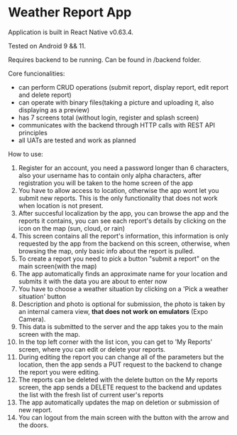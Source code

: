 # Weather Report App

Application is built in React Native v0.63.4.

Tested on Android 9 && 11.

Requires backend to be running.
Can be found in /backend folder.

Core funcionalities:
 - can perform CRUD operations (submit report, display report, edit report and delete report)
 - can operate with binary files(taking a picture and uploading it, also displaying as a preview)
 - has 7 screens total (without login, register and splash screen)
 - communicates with the backend through HTTP calls with REST API principles
 - all UATs are tested and work as planned

How to use:

 1. Register for an account, you need a password longer than 6 characters, also your username has to contain only alpha characters, after registration you will be taken to the home screen of the app
 2. You have to allow access to location, otherwise the app wont let you submit new reports. This is the only functionality that does not work when location is not present.
 3. After succesful localization by the app, you can browse the app and the reports it contains, you can see each report's details by clicking on the icon on the map (sun, cloud, or rain)
 4. This screen contains all the report's information, this information is only requested by the app from the backend on this screen, otherwise, when browsing the map, only basic info about the report is pulled.
 5. To create a report you need to pick a button "submit a report" on the main screen(with the map)
 6. The app automatically finds an approximate name for your location and submits it with the data you are about to enter now
 7. You have to choose a weather situation by clicking on a 'Pick a weather situation' button
 8. Description and photo is optional for submission, the photo is taken by an internal camera view, **that does not work on emulators** (Expo Camera).
 9. This data is submitted to the server and the app takes you to the main screen with the map.
 10. In the top left corner with the list icon, you can get to 'My Reports' screen, where you can edit or delete your reports.
 11. During editing the report you can change all of the parameters but the location, then the app sends a PUT request to the backend to change the report you were editing.
 12. The reports can be deleted with the delete button on the My reports screen, the app sends a DELETE request to the backend and updates the list with the fresh list of current user's reports 
 13. The app automatically updates the map on deletion or submission of new report.
 14. You can logout from the main screen with the button with the arrow and the doors.


